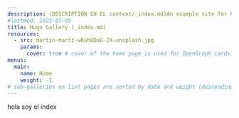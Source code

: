 ```yaml
---
description: (DESCRIPTION EN EL content/_index.md)An example site for hugo-theme-gallery. Images from Unsplash.
#lastmod: 2023-07-05
title: Hugo Gallery (_index.md)
resources:
  - src: martin-martz-wRuhOOaG-Z4-unsplash.jpg
    params:
      cover: true # cover of the home page is used for OpenGraph cards, etc.
menus:
  main:
    name: Home
    weight: -1
# sub-galleries on list pages are sorted by date and weight (descending)
---
```


hola soy el index
